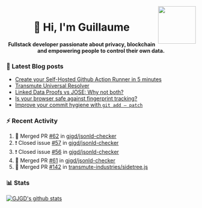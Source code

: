 <img align='right' src='https://user-images.githubusercontent.com/5713670/87202985-820dcb80-c2b6-11ea-9f56-7ec461c497c3.gif' width='100"'>

<h1 align="center">👋 Hi, I'm Guillaume</h1>
<h4 align="center">Fullstack developer passionate about privacy, blockchain and empowering people to control their own data.

### 📝 Latest Blog posts

<!-- BLOG-POST-LIST:START -->
- [Create your Self-Hosted Github Action Runner in 5 minutes](https://medium.com/@gjgd/create-your-self-hosted-github-action-runner-in-5-minutes-a9eff615edc4?source=rss-35e0d58bf235------2)
- [Transmute Universal Resolver](https://medium.com/transmute-techtalk/transmute-universal-resolver-b6c8509858f?source=rss-35e0d58bf235------2)
- [Linked Data Proofs vs JOSE: Why not both?](https://medium.com/transmute-techtalk/linked-data-proofs-vs-jose-why-not-both-1594393418cc?source=rss-35e0d58bf235------2)
- [Is your browser safe against fingerprint tracking?](https://medium.com/@gjgd/is-your-browser-safe-against-fingerprint-tracking-6126952b805b?source=rss-35e0d58bf235------2)
- [Improve your commit hygiene with `git add — patch`](https://medium.com/transmute-techtalk/improve-your-commit-hygiene-with-git-add-patch-3b7dd9c117c4?source=rss-35e0d58bf235------2)
<!-- BLOG-POST-LIST:END -->

### :zap: Recent Activity

<!--START_SECTION:activity-->
1. 🎉 Merged PR [#62](https://github.com/gjgd/jsonld-checker/pull/62) in [gjgd/jsonld-checker](https://github.com/gjgd/jsonld-checker)
2. ❗️ Closed issue [#57](https://github.com/gjgd/jsonld-checker/issues/57) in [gjgd/jsonld-checker](https://github.com/gjgd/jsonld-checker)
3. ❗️ Closed issue [#56](https://github.com/gjgd/jsonld-checker/issues/56) in [gjgd/jsonld-checker](https://github.com/gjgd/jsonld-checker)
4. 🎉 Merged PR [#61](https://github.com/gjgd/jsonld-checker/pull/61) in [gjgd/jsonld-checker](https://github.com/gjgd/jsonld-checker)
5. 🎉 Merged PR [#142](https://github.com/transmute-industries/sidetree.js/pull/142) in [transmute-industries/sidetree.js](https://github.com/transmute-industries/sidetree.js)
<!--END_SECTION:activity-->

### 📊 Stats

[![GJGD's github stats](https://github-readme-stats.vercel.app/api?username=gjgd&count_private=true&show_icons=true&custom_title=My%20Github%20Stats)](https://github.com/anuraghazra/github-readme-stats)
